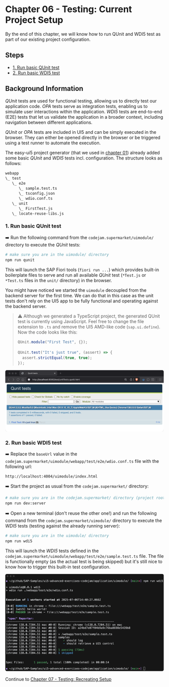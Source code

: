 # Chapter 06 - Testing: Current Project Setup

By the end of this chapter, we will know how to run QUnit and WDI5 test as part of our existing project configuration.

## Steps

- [1. Run basic QUnit test](#1-run-basic-qunit-test)<br>
- [2. Run basic WDI5 test](#2-run-basic-wdi5-test)<br>

## Background Information

*QUnit* tests are used for functional testing, allowing us to directly test our application code. *OPA* tests serve as integration tests, enabling us to simulate user interactions within the application. *WDI5* tests are end-to-end (E2E) tests that let us validate the application in a broader context, including navigation between different applications.

*QUnit* or *OPA* tests are included in UI5 and can be simply executed in the browser. They can either be opened directly in the browser or be triggered using a test runner to automate the execution.

The easy-ui5 project generator (that we used in [chapter 01](/chapters/01-generating-full-stack-project)) already added some basic *QUnit* and *WDI5* tests incl. configuration. The structure looks as follows:

```text
webapp
\_ test
   \_ e2e
      \_ sample.test.ts
      \_ tsconfig.json
      \_ wdio.conf.ts
   \_ unit
      \_ FirstTest.js
   \_ locate-reuse-libs.js
```

### 1. Run basic QUnit test

➡️ Run the following command from the `codejam.supermarket/uimodule/` directory to execute the *QUnit* tests:

```sh
# make sure you are in the uimodule/ directory
npm run qunit
```

This will launch the SAP Fiori tools (`fiori run ...`) which provides built-in boilerplate files to serve and run all available *QUnit* test (`*Test.js` or `*Test.ts` files in the `unit/` directory) in the browser.

You might have noticed we started the `uimodule` decoupled from the backend server for the first time. We can do that in this case as the unit tests don't rely on the UI5 app to be fully functional and operating against the backend server.

>⚠ Although we generated a TypeScript project, the generated QUnit test is currently using JavaScript. Feel free to change the file extension to `.ts` and remove the UI5 AMD-like code (`sap.ui.define`). Now the code looks like this:
>
>```ts
>QUnit.module("First Test", {});
>
>QUnit.test("It's just true", (assert) => {
>	assert.strictEqual(true, true);
>});
>```

![first qunit test](first-qunit-test.png)

### 2. Run basic WDI5 test

➡️ Replace the `baseUrl` value in the `codejam.supermarket/uimodule/webapp/test/e2e/wdio.conf.ts` file with the following url:

```text
http://localhost:4004/uimodule/index.html
```

➡️ Start the project as usual from the `codejam.supermarket/` directory:

```sh
# make sure you are in the codejam.supermarket/ directory (project root)
npm run dev:server
```

➡️ Open a new terminal (don't reuse the other one!) and run the following command from the `codejam.supermarket/uimodule/` directory to execute the *WDI5* tests (testing against the already running server):

```sh
# make sure you are in the uimodule/ directory
npm run wdi5
```

This will launch the *WDI5* tests defined in the `codejam.supermarket/uimodule/webapp/test/e2e/sample.test.ts` file. The file is functionally empty (as the actual test is being skipped) but it's still nice to know how to trigger this built-in test configuration.

![wdi5 result](wdi5-result.png)

Continue to [Chapter 07 - Testing: Recreating Setup](/chapters/07-testing-recreating-setup/)
